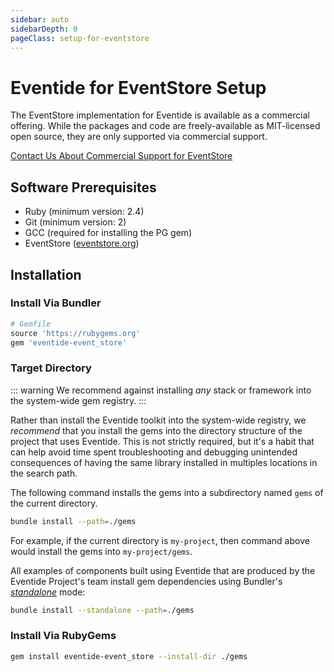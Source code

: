```yaml
---
sidebar: auto
sidebarDepth: 0
pageClass: setup-for-eventstore
---
```


# Eventide for EventStore Setup

The EventStore implementation for Eventide is available as a commercial offering. While the packages and code are freely-available as MIT-licensed open source, they are only supported via commercial support.

<div class="home">
  <div class="hero">
    <p class="action">
      <a href="mailto:commercial-support@eventide-project.org?subject=Eventide for EventStore" class="nav-link action-button" target="_blank">Contact Us About Commercial Support for EventStore</a>
    </p>
  </div>
</div>

## Software Prerequisites

- Ruby (minimum version: 2.4)
- Git (minimum version: 2)
- GCC (required for installing the PG gem)
- EventStore ([eventstore.org](https://eventstore.org/))

## Installation

### Install Via Bundler

``` ruby
# Gemfile
source 'https://rubygems.org'
gem 'eventide-event_store'
```

### Target Directory

::: warning
We recommend against installing _any_ stack or framework into the system-wide gem registry.
:::

Rather than install the Eventide toolkit into the system-wide registry, we _recommend_ that you install the gems into the directory structure of the project that uses Eventide. This is not strictly required, but it's a habit that can help avoid time spent troubleshooting and debugging unintended consequences of having the same library installed in multiples locations in the search path.

The following command installs the gems into a subdirectory named `gems` of the current directory.

``` bash
bundle install --path=./gems
```

For example, if the current directory is `my-project`, then command above would install the gems into `my-project/gems`.

All examples of components built using Eventide that are produced by the Eventide Project's team install gem dependencies using Bundler's _[standalone](http://bundler.io/man/bundle-install.1.html)_ mode:

``` bash
bundle install --standalone --path=./gems
```

### Install Via RubyGems

``` bash
gem install eventide-event_store --install-dir ./gems
```
